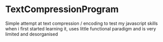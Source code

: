 TextCompressionProgram
======================

Simple attempt at text compression / encoding to test my javascript skills when i first started learning it, uses little functional paradigm and is very limited and desorganised
